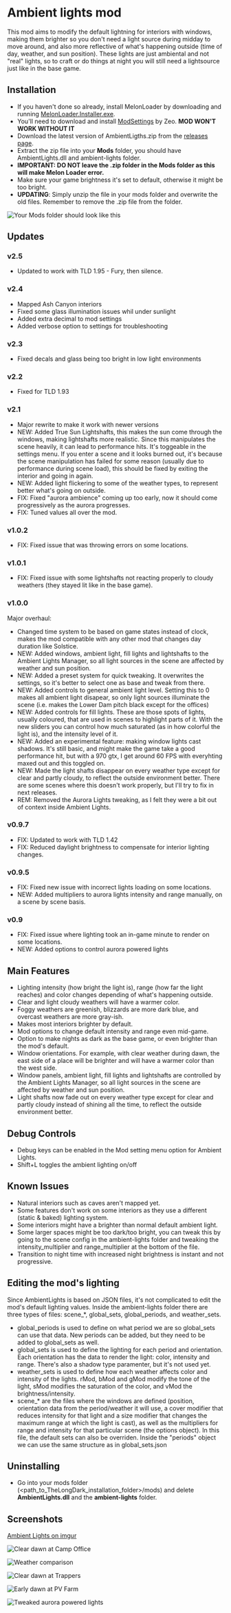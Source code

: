 # Ambient lights mod
This mod aims to modify the default lightning for interiors with windows, making them brighter so you don't need a light source during midday to move around, and also more reflective of what's happening outside (time of day, weather, and sun position).
These lights are just ambiental and not "real" lights, so to craft or do things at night you will still need a lightsource just like in the base game.

## Installation
* If you haven't done so already, install MelonLoader by downloading and running [MelonLoader.Installer.exe](https://github.com/HerpDerpinstine/MelonLoader/releases/latest/download/MelonLoader.Installer.exe).
* You'll need to download and install [ModSettings](https://github.com/zeobviouslyfakeacc/ModSettings/releases/latest/download/ModSettings.dll) by Zeo. **MOD WON'T WORK WITHOUT IT**
* Download the latest version of AmbientLigths.zip from the [releases page](https://github.com/Xpazeman/tld-ambient-lights/releases/latest).
* Extract the zip file into your **Mods** folder, you should have AmbientLights.dll and ambient-lights folder.
* **IMPORTANT: DO NOT leave the .zip folder in the Mods folder as this will make Melon Loader error.**
* Make sure your game brightness it's set to default, otherwise it might be too bright.
* **UPDATING**: Simply unzip the file in your mods folder and overwrite the old files. Remember to remove the .zip file from the folder.

![Your Mods folder should look like this](https://raw.githubusercontent.com/Xpazeman/tld-ambient-lights/master/screenshots/folder.jpg "Your Mods folder should look like this")

## Updates

### v2.5
* Updated to work with TLD 1.95 - Fury, then silence.

### v2.4
* Mapped Ash Canyon interiors
* Fixed some glass illumination issues whil under sunlight
* Added extra decimal to mod settings
* Added verbose option to settings for troubleshooting

### v2.3
* Fixed decals and glass being too bright in low light environments

### v2.2
* Fixed for TLD 1.93

### v2.1
* Major rewrite to make it work with newer versions
* NEW: Added True Sun Lightshafts, this makes the sun come through the windows, making lightshafts more realistic. Since this manipulates the scene heavily, it can lead to performance hits. It's toggeable in the settings menu. If you enter a scene and it looks burned out, it's because the scene manipulation has failed for some reason (usually due to performance during scene load), this should be fixed by exiting the interior and going in again.
* NEW: Added light flickering to some of the weather types, to represent better what's going on outside.
* FIX: Fixed "aurora ambience" coming up too early, now it should come progressively as the aurora progresses.
* FIX: Tuned values all over the mod.

### v1.0.2
* FIX: Fixed issue that was throwing errors on some locations.

### v1.0.1
* FIX: Fixed issue with some lightshafts not reacting properly to cloudy weathers (they stayed lit like in the base game).

### v1.0.0
Major overhaul:
* Changed time system to be based on game states instead of clock, makes the mod compatible with any other mod that changes day duration like Solstice.
* NEW: Added windows, ambient light, fill lights and lightshafts to the Ambient Lights Manager, so all light sources in the scene are affected by weather and sun position.
* NEW: Added a preset system for quick tweaking. It overwrites the settings, so it's better to select one as base and tweak from there.
* NEW: Added controls to general ambient light level. Setting this to 0 makes all ambient light disapear, so only light sources illuminate the scene (i.e. makes the Lower Dam pitch black except for the offices)
* NEW: Added controls for fill lights. These are those spots of lights, usually coloured, that are used in scenes to highlight parts of it. With the new sliders you can control how much saturated (as in how colorful the light is), and the intensity level of it.
* NEW: Added an experimental feature: making window lights cast shadows. It's still basic, and might make the game take a good performance hit, but with a 970 gtx, I get around 60 FPS with everyhting maxed out and this toggled on.
* NEW: Made the light shafts disappear on every weather type except for clear and partly cloudy, to reflect the outside environment better. There are some scenes where this doesn't work properly, but I'll try to fix in next releases.
* REM: Removed the Aurora Lights tweaking, as I felt they were a bit out of context inside Ambient Lights.

### v0.9.7
* FIX: Updated to work with TLD 1.42
* FIX: Reduced daylight brightness to compensate for interior lighting changes.

### v0.9.5
* FIX: Fixed new issue with incorrect lights loading on some locations.
* NEW: Added multipliers to aurora lights intensity and range manually, on a scene by scene basis.

### v0.9
* FIX: Fixed issue where lighting took an in-game minute to render on some locations.
* NEW: Added options to control aurora powered lights

## Main Features
* Lighting intensity (how bright the light is), range (how far the light reaches) and color changes depending of what's happening outside.
* Clear and light cloudy weathers will have a warmer color.
* Foggy weathers are greenish, blizzards are more dark blue, and overcast weathers are more gray-ish.
* Makes most interiors brighter by default.
* Mod options to change default intensity and range even mid-game.
* Option to make nights as dark as the base game, or even brighter than the mod's default.
* Window orientations. For example, with clear weather during dawn, the east side of a place will be brighter and will have a warmer color than the west side.
* Window panels, ambient light, fill lights and lightshafts are controlled by the Ambient Lights Manager, so all light sources in the scene are affected by weather and sun position.
* Light shafts now fade out on every weather type except for clear and partly cloudy instead of shining all the time, to reflect the outside environment better.



## Debug Controls
* Debug keys can be enabled in the Mod setting menu option for Ambient Lights.
* Shift+L toggles the ambient lighting on/off

## Known Issues
* Natural interiors such as caves aren't mapped yet.
* Some features don't work on some interiors as they use a different (static & baked) lighting system.
* Some interiors might have a brighter than normal default ambient light.
* Some larger spaces might be too dark/too bright, you can tweak this by going to the scene config in the ambient-lights folder and tweaking the intensity_multiplier and range_multiplier at the bottom of the file.
* Transition to night time with increased night brightness is instant and not progressive.

## Editing the mod's lighting
Since AmbientLights is based on JSON files, it's not complicated to edit the mod's default lighting values.
Inside the ambient-lights folder there are three types of files: scene_*, global_sets, global_periods, and weather_sets.

* global_periods is used to define on what period we are so global_sets can use that data. New periods can be added, but they need to be added to global_sets as well.
* global_sets is used to define the lighting for each period and orientation. Each orientation has the data to render the light: color, intensity and range. There's also a shadow type paramenter, but it's not used yet.
* weather_sets is used to define how each weather affects color and intensity of the lights. rMod, bMod and gMod modify the tone of the light, sMod modifies the saturation of the color, and vMod the brightness/intensity.
* scene_* are the files where the windows are defined (position, orientation data from the period/weather it will use, a cover modifier that reduces intensity for that light and a size modifier that changes the maximum range at which the light is cast), as well as the multipliers for range and intensity for that particular scene (the options object). In this file, the default sets can also be overriden. Inside the "periods" object we can use the same structure as in global_sets.json

## Uninstalling
* Go into your mods folder (<path_to_TheLongDark_installation_folder>/mods) and delete **AmbientLights.dll** and the **ambient-lights** folder.

## Screenshots

[Ambient Lights on imgur](https://imgur.com/a/r1GOzKt)

![Clear dawn at Camp Office](https://raw.githubusercontent.com/Xpazeman/tld-ambient-lights/master/screenshots/example-1.jpg "Clear dawn at Camp Office")

![Weather comparison](https://raw.githubusercontent.com/Xpazeman/tld-ambient-lights/master/screenshots/lighthouse_weathers.jpg "Weather comparison")

![Clear dawn at Trappers](https://raw.githubusercontent.com/Xpazeman/tld-ambient-lights/master/screenshots/example-2.jpg "Clear dawn at Trappers")

![Early dawn at PV Farm](https://raw.githubusercontent.com/Xpazeman/tld-ambient-lights/master/screenshots/example-3.jpg "Early dawn at PV Farm")

![Tweaked aurora powered lights](https://raw.githubusercontent.com/Xpazeman/tld-ambient-lights/master/screenshots/aurora_1.jpg "Tweaked aurora powered lights")
